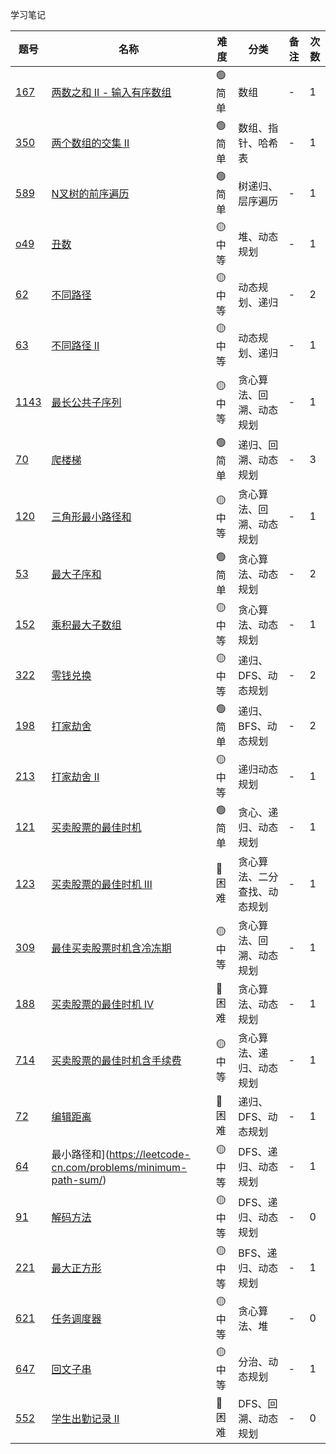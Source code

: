 学习笔记

| 题号                                                                                                                  | 名称                                                                            | 难度     | 分类         | 备注   | 次数    |
| ------------------------------------------------------------------------------------------------------------------- | ----------------------------------------------------------------------------- | ------ | ---------- | ---- | ---- |
| [167](https://leetcode-cn.com/problems/two-sum-ii-input-array-is-sorted/submissions/) | [两数之和 II - 输入有序数组](https://leetcode-cn.com/problems/two-sum-ii-input-array-is-sorted/submissions/) | 🟢 简单  | 数组  | -   |  1  |
| [350](https://leetcode-cn.com/problems/intersection-of-two-arrays-ii/) | [两个数组的交集 II](https://leetcode-cn.com/problems/intersection-of-two-arrays-ii/) | 🟢 简单  | 数组、指针、哈希表  | -   |  1  |
| [589](https://leetcode-cn.com/problems/n-ary-tree-preorder-traversal/) | [N叉树的前序遍历](https://leetcode-cn.com/problems/n-ary-tree-preorder-traversal/) | 🟢 简单  | 树递归、层序遍历  | -   |  1  |
| [o49](https://leetcode-cn.com/problems/chou-shu-lcof/) | [丑数](https://leetcode-cn.com/problems/chou-shu-lcof/) | 🟡 中等  | 堆、动态规划  | -   |  1  |
| [62](https://leetcode-cn.com/problems/unique-paths/) | [不同路径](https://leetcode-cn.com/problems/unique-paths/) | 🟡 中等  | 动态规划、递归  | -   |  2  |
| [63](https://leetcode-cn.com/problems/unique-paths-ii/) | [不同路径 II](https://leetcode-cn.com/problems/unique-paths-ii/) | 🟡 中等  | 动态规划、递归  | -   |  1  |
| [1143](https://leetcode-cn.com/problems/longest-common-subsequence/) | [最长公共子序列](https://leetcode-cn.com/problems/longest-common-subsequence/) | 🟡 中等  | 贪心算法、回溯、动态规划  | -   |  1  |
| [70](https://leetcode-cn.com/problems/climbing-stairs/) | [爬楼梯](https://leetcode-cn.com/problems/climbing-stairs/) | 🟢 简单  | 递归、回溯、动态规划  | -   |  3  |
| [120](https://leetcode-cn.com/problems/triangle/) | [三角形最小路径和](https://leetcode-cn.com/problems/triangle/) | 🟡 中等  | 贪心算法、回溯、动态规划  | -   |  1  |
| [53](https://leetcode-cn.com/problems/maximum-subarray/) | [最大子序和](https://leetcode-cn.com/problems/maximum-subarray/) | 🟢 简单  | 贪心算法、动态规划  | -   |  2  |
| [152](https://leetcode-cn.com/problems/maximum-product-subarray/) | [乘积最大子数组](https://leetcode-cn.com/problems/maximum-product-subarray/) | 🟡 中等  | 贪心算法、动态规划  | -   |  1  |
| [322](https://leetcode-cn.com/problems/coin-change/) | [零钱兑换](https://leetcode-cn.com/problems/coin-change/) | 🟡 中等  | 递归、DFS、动态规划  | -   |  2  |
| [198](https://leetcode-cn.com/problems/house-robber/) | [打家劫舍](https://leetcode-cn.com/problems/house-robber/) | 🟢 简单  | 递归、BFS、动态规划  | -   |  2  |
| [213](https://leetcode-cn.com/problems/house-robber-ii/) | [打家劫舍 II](https://leetcode-cn.com/problems/house-robber-ii/) | 🟡 中等  | 递归动态规划  | -   |  1  |
| [121](https://leetcode-cn.com/problems/best-time-to-buy-and-sell-stock/) | [买卖股票的最佳时机](https://leetcode-cn.com/problems/best-time-to-buy-and-sell-stock/) | 🟢 简单  | 贪心、递归、动态规划  | -   |  1  |
| [123](https://leetcode-cn.com/problems/best-time-to-buy-and-sell-stock-iii/) | [买卖股票的最佳时机 III](https://leetcode-cn.com/problems/best-time-to-buy-and-sell-stock-iii/) | 🔴️ 困难  | 贪心算法、二分查找、动态规划  | -   |  1  |
| [309](https://leetcode-cn.com/problems/best-time-to-buy-and-sell-stock-with-cooldown/) | [最佳买卖股票时机含冷冻期](https://leetcode-cn.com/problems/best-time-to-buy-and-sell-stock-with-cooldown/) | 🟡 中等  | 贪心算法、回溯、动态规划  | -   |  1  |
| [188](https://leetcode-cn.com/problems/best-time-to-buy-and-sell-stock-iv/) | [买卖股票的最佳时机 IV](https://leetcode-cn.com/problems/best-time-to-buy-and-sell-stock-iv/) | 🔴️ 困难  | 贪心算法、动态规划  | -   |  1  |
| [714](https://leetcode-cn.com/problems/best-time-to-buy-and-sell-stock-with-transaction-fee/) | [买卖股票的最佳时机含手续费](https://leetcode-cn.com/problems/best-time-to-buy-and-sell-stock-with-transaction-fee/) | 🟡 中等  | 贪心算法、递归、动态规划  | -   |  1  |
| [72](https://leetcode-cn.com/problems/edit-distance/) | [编辑距离](https://leetcode-cn.com/problems/edit-distance/) | 🔴️ 困难  | 递归、DFS、动态规划  | -   |  1  |
| [64](https://leetcode-cn.com/problems/minimum-path-sum/) | 最小路径和](https://leetcode-cn.com/problems/minimum-path-sum/) | 🟡 中等  | DFS、递归、动态规划  | -   |  1  |
| [91](https://leetcode-cn.com/problems/decode-ways/) | [解码方法](https://leetcode-cn.com/problems/decode-ways/) | 🟡 中等  | DFS、递归、动态规划  | -   |  0  |
| [221](https://leetcode-cn.com/problems/maximal-square/) | [最大正方形](https://leetcode-cn.com/problems/maximal-square/) | 🟡 中等  | BFS、递归、动态规划  | -   |  1  |
| [621](https://leetcode-cn.com/problems/task-scheduler/) | [任务调度器](https://leetcode-cn.com/problems/task-scheduler/) | 🟡 中等  | 贪心算法、堆  | -   |  0  |
| [647](https://leetcode-cn.com/problems/palindromic-substrings/) | [回文子串](https://leetcode-cn.com/problems/palindromic-substrings/) | 🟡 中等  | 分治、动态规划  | -   |  1  |
| [552](https://leetcode-cn.com/problems/student-attendance-record-ii/) | [学生出勤记录 II](https://leetcode-cn.com/problems/student-attendance-record-ii/) | 🔴️ 困难  | DFS、回溯、动态规划  | -   |  0  |
